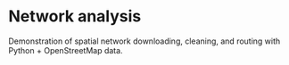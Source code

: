 # Network analysis

Demonstration of spatial network downloading, cleaning, and routing with Python + OpenStreetMap data.
